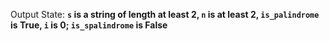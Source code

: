 Output State: **`s` is a string of length at least 2, `n` is at least 2, `is_palindrome` is True, `i` is 0; `is_spalindrome` is False**